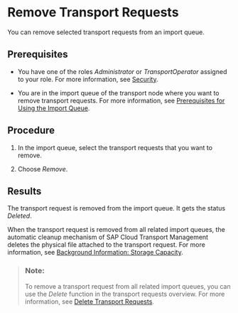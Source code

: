 <!-- loioe4e92ed3a2e646e4b632a753bb8a030e -->

# Remove Transport Requests

You can remove selected transport requests from an import queue.



<a name="loioe4e92ed3a2e646e4b632a753bb8a030e__prereq_vjx_xpb_wxb"/>

## Prerequisites

-   You have one of the roles *Administrator* or *TransportOperator* assigned to your role. For more information, see [Security](../60-security/security-51939a4.md).

-   You are in the import queue of the transport node where you want to remove transport requests. For more information, see [Prerequisites for Using the Import Queue](prerequisites-for-using-the-import-queue-dd661c7.md).



## Procedure

1.  In the import queue, select the transport requests that you want to remove.

2.  Choose *Remove*.




<a name="loioe4e92ed3a2e646e4b632a753bb8a030e__result_swt_kqb_wxb"/>

## Results

The transport request is removed from the import queue. It gets the status *Deleted*.

When the transport request is removed from all related import queues, the automatic cleanup mechanism of SAP Cloud Transport Management deletes the physical file attached to the transport request. For more information, see [Background Information: Storage Capacity](../50-administration/background-information-storage-capacity-e8d5187.md).

> ### Note:  
> To remove a transport request from all related import queues, you can use the *Delete* function in the transport requests overview. For more information, see [Delete Transport Requests](../40-using-request-overview/delete-transport-requests-2ef725c.md).

